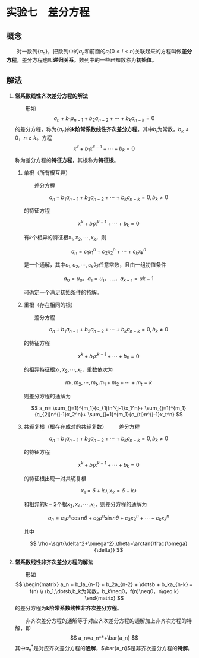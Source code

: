 # 实验七　差分方程

## 概念

&emsp;&emsp;对一数列$\{a_n\}$，把数列中的$a_n$和前面的$a_i$$(0 \leq i \lt n)$关联起来的方程叫做**差分方程**，差分方程也叫**递归关系**。数列中的一些已知数称为**初始值**。

## 解法

1. **常系数线性齐次差分方程的解法**

   &emsp;&emsp;形如
   $$
   a_n + b_1a_{n-1} + b_2a_{n-2} + \dotsb + b_ka_{n-k} = 0
   $$
   的差分方程，称为$\{a_n\}$的**k阶常系数线性齐次差分方程**，其中$b_i$为常数，$b_k \neq 0$，$n \geq k$。方程
   $$
   x^k +b_1x^{k-1} + \dotsb + b_k = 0
   $$
   称为差分方程的**特征方程**，其根称为**特征根**。

   1. 单根（所有根互异）

      &emsp;&emsp;差分方程

      $$
      a_n + b_1a_{n-1} + b_2a_{n-2} + \dotsb + b_ka_{n-k} = 0,b_k \neq 0
      $$

      的特征方程

      $$
      x^k +b_1x^{k-1} + \dotsb + b_k = 0
      $$

      有$k$个相异的特征根$x_1,x_2, \dotsb ,x_k$，则

      $$
      a_n=c_1x_1^n+c_2x_2^n+ \dotsb + c_kx_k^n
      $$

      是一个通解，其中$c_1,c_2, \dotsb ,c_k$为任意常数，且由一组初值条件

      $$
      a_0 = u_0，a_1 = u_1，\dotsb，a_{k-1} = u{k-1}
      $$

      可确定一个满足初始条件的特解。

   2. 重根（存在相同的根）

      &emsp;&emsp;差分方程

      $$
      a_n + b_1a_{n-1} + b_2a_{n-2} + \dotsb + b_ka_{n-k} = 0,b_k \neq 0
      $$

      的特征方程

      $$
      x^k +b_1x^{k-1} + \dotsb + b_k = 0
      $$

      的相异特征根$x_1,x_2, \dotsb ,x_t$，重数依次为

      $$
      m_1,m_2, \dotsb ,m_t,m_1+m_2+ \dotsb +m_t=k
      $$

      则差分方程的通解为

      $$
      a_n= \sum_{j=1}^{m_1}{c_{1j}n^{j-1}x_1^n}+ \sum_{j=1}^{m_1}{c_{2j}n^{j-1}x_2^n}+ \sum_{j=1}^{m_1}{c_{tj}n^{j-1}x_t^n}
      $$

   3. 共轭复根（根存在成对的共轭复数）
      &emsp;&emsp;差分方程

      $$
      a_n + b_1a_{n-1} + b_2a_{n-2} + \dotsb + b_ka_{n-k} = 0,b_k \neq 0
      $$

      的特征方程

      $$
      x^k +b_1x^{k-1} + \dotsb + b_k = 0
      $$

      的特征根出现一对共轭复根

      $$
      x_1= \delta+i\omega,x_2= \delta-i\omega
      $$

      和相异的$k-2$个根$x_3,x_4, \dotsb ,x_t$，则差分方程的通解为

      $$
      a_n=c_1\rho^n\cos{n\theta}+c_2 \rho^n \sin{n\theta}+c_3x_3^n+\dotsb+c_kx_k^n
      $$

      其中

      $$
      \rho=\sqrt{\delta^2+\omega^2},\theta=\arctan{\frac{\omega}{\delta}}
      $$

2. **常系数线性非齐次差分方程的解法**

    &emsp;&emsp;形如
    $$
    \begin{matrix}
        a_n + b_1a_{n-1} + b_2a_{n-2} + \dotsb + b_ka_{n-k} = f(n) \\
        (b_1,\dotsb,b_k为常数，b_k\neq0，f(n)\neq0，n\geq k)
    \end{matrix}
    $$
    的差分方程为**k阶常系数线性非齐次差分方程**。

    &emsp;&emsp;非齐次差分方程的通解等于对应齐次差分方程的通解加上非齐次方程的特解，即
    $$ a_n=a_n^*+\bar{a_n} $$
    其中$a_n^*$是对应齐次差分方程的**通解**，$\bar{a_n}$是非齐次差分方程的**特解**。
